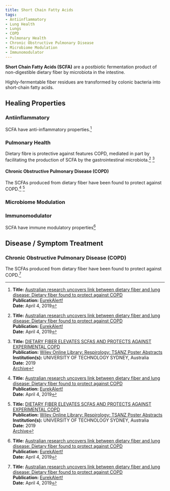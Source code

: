 ```yaml
---
title: Short Chain Fatty Acids
tags:
- Antiinflammatory
- Lung Health
- Lungs
- COPD
- Pulmonary Health
- Chronic Obstructive Pulmonary Disease
- Microbiome Modulation
- Immunomodulator
---
```

**Short Chain Fatty Acids (SCFA)** are a postbiotic fermentation product of non-digestible dietary fiber by microbiota in the intestine.

Highly-fermentable fiber residues are transformed by colonic bacteria into short-chain fatty acids.

## Healing Properties

### Antiinflammatory

SCFA have anti-inflammatory properties.[^1]

### Pulmonary Health

Dietary fibre is protective against features COPD, mediated in part by facilitating the production of SCFA by the gastrointestinal microbiota.[^1] [^2]

#### Chronic Obstructive Pulmonary Disease (COPD)

The SCFAs produced from dietary fiber have been found to protect against COPD.[^1] [^2]

### Microbiome Modulation

### Immunomodulator

SCFA have immune modulatory properties[^1]

## Disease / Symptom Treatment

### Chronic Obstructive Pulmonary Disease (COPD)

The SCFAs produced from dietary fiber have been found to protect against COPD.[^1]

[^1]: **Title:** [Australian research uncovers link between dietary fiber and lung disease: Dietary fiber found to protect against COPD](https://www.eurekalert.org/pub_releases/2019-04/uots-aru040419.php)<br>
**Publication:** [EurekAlert!](https://www.eurekalert.org/)<br>
**Date:** April 4, 2019

[^2]: **Title:** [DIETARY FIBER ELEVATES SCFAS AND PROTECTS AGAINST EXPERIMENTAL COPD](https://onlinelibrary.wiley.com/doi/epdf/10.1111/resp.13492)<br>
**Publication:** [Wiley Online Library: Respirology: TSANZ Poster Abstracts](https://doi.org/10.1111/resp.13492)<br>
**Institution(s):** UNIVERSITY OF TECHNOLOGY SYDNEY, Australia<br>
**Date:** 2019<br>
[Archive](https://ipfs.io/ipfs/QmUa9DmzCotQtuVfBDtw219bn7ZquXFKGa17KLuZUyLdar?filename=resp.13492.pdf)

[^5]: **Title:** [ ]( )<br>
**Institution(s):** <br>
**Publication:** [ ]( )<br>
**Date:** <br>
[Archive](https://ipfs.io/ipfs/)